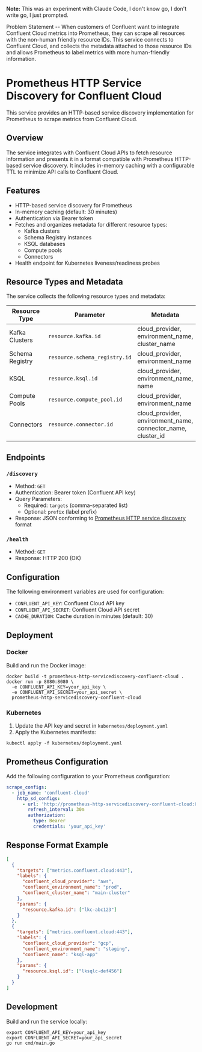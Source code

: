 **Note:** This was an experiment with Claude Code, I don't know go, I don't write go, I just prompted.

Problem Statement -- When customers of Confluent want to integrate Confluent Cloud metrics into Prometheus, they can scrape all resources with the non-human friendly resource IDs. This service connects to Confluent Cloud, and collects the metadata attached to those resource IDs and allows Prometheus to label metrics with more human-friendly information. 

# Prometheus HTTP Service Discovery for Confluent Cloud

This service provides an HTTP-based service discovery implementation for Prometheus to scrape metrics from Confluent Cloud.

## Overview

The service integrates with Confluent Cloud APIs to fetch resource information and presents it in a format compatible with Prometheus HTTP-based service discovery. It includes in-memory caching with a configurable TTL to minimize API calls to Confluent Cloud.

## Features

- HTTP-based service discovery for Prometheus
- In-memory caching (default: 30 minutes)
- Authentication via Bearer token
- Fetches and organizes metadata for different resource types:
  - Kafka clusters
  - Schema Registry instances
  - KSQL databases
  - Compute pools
  - Connectors
- Health endpoint for Kubernetes liveness/readiness probes

## Resource Types and Metadata

The service collects the following resource types and metadata:

| Resource Type | Parameter | Metadata |
|---------------|-----------|----------|
| Kafka Clusters | `resource.kafka.id` | cloud_provider, environment_name, cluster_name |
| Schema Registry | `resource.schema_registry.id` | cloud_provider, environment_name |
| KSQL | `resource.ksql.id` | cloud_provider, environment_name, name |
| Compute Pools | `resource.compute_pool.id` | cloud_provider, environment_name |
| Connectors | `resource.connector.id` | cloud_provider, environment_name, connector_name, cluster_id |

## Endpoints

### `/discovery`

- Method: `GET`
- Authentication: Bearer token (Confluent API key)
- Query Parameters:
  - Required: `targets` (comma-separated list)
  - Optional: `prefix` (label prefix)
- Response: JSON conforming to [Prometheus HTTP service discovery](https://prometheus.io/docs/prometheus/latest/configuration/configuration/#http_sd_config) format

### `/health`

- Method: `GET`
- Response: HTTP 200 (OK)

## Configuration

The following environment variables are used for configuration:

- `CONFLUENT_API_KEY`: Confluent Cloud API key
- `CONFLUENT_API_SECRET`: Confluent Cloud API secret
- `CACHE_DURATION`: Cache duration in minutes (default: 30)

## Deployment

### Docker

Build and run the Docker image:

```shell
docker build -t prometheus-http-servicediscovery-confluent-cloud .
docker run -p 8080:8080 \
  -e CONFLUENT_API_KEY=your_api_key \
  -e CONFLUENT_API_SECRET=your_api_secret \
  prometheus-http-servicediscovery-confluent-cloud
```

### Kubernetes

1. Update the API key and secret in `kubernetes/deployment.yaml`
2. Apply the Kubernetes manifests:

```shell
kubectl apply -f kubernetes/deployment.yaml
```

## Prometheus Configuration

Add the following configuration to your Prometheus configuration:

```yaml
scrape_configs:
  - job_name: 'confluent-cloud'
    http_sd_configs:
      - url: 'http://prometheus-http-servicediscovery-confluent-cloud:8080/discovery?targets=metrics.confluent.cloud:443&prefix=confluent_'
        refresh_interval: 30m
        authorization:
          type: Bearer
          credentials: 'your_api_key'
```

## Response Format Example

```json
[
  {
    "targets": ["metrics.confluent.cloud:443"],
    "labels": {
      "confluent_cloud_provider": "aws",
      "confluent_environment_name": "prod",
      "confluent_cluster_name": "main-cluster"
    },
    "params": {
      "resource.kafka.id": ["lkc-abc123"]
    }
  },
  {
    "targets": ["metrics.confluent.cloud:443"],
    "labels": {
      "confluent_cloud_provider": "gcp",
      "confluent_environment_name": "staging",
      "confluent_name": "ksql-app"
    },
    "params": {
      "resource.ksql.id": ["lksqlc-def456"]
    }
  }
]
```

## Development

Build and run the service locally:

```shell
export CONFLUENT_API_KEY=your_api_key
export CONFLUENT_API_SECRET=your_api_secret
go run cmd/main.go
```
